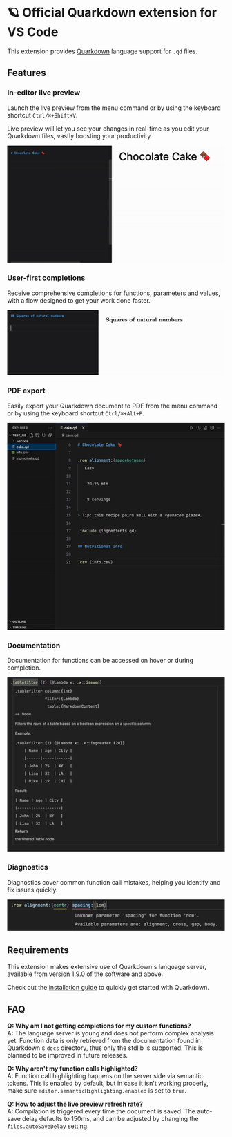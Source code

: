 # 🪐 Official Quarkdown extension for VS Code

This extension provides [Quarkdown](https://quarkdown.com/) language support for `.qd` files.

## Features

### In-editor live preview

Launch the live preview from the menu command or by using the keyboard shortcut `Ctrl/⌘+Shift+V`.

Live preview will let you see your changes in real-time as you edit your Quarkdown files,
vastly boosting your productivity.

![Live preview demo](https://raw.githubusercontent.com/quarkdown-labs/quarkdown-vscode/refs/heads/project-files/live-preview.gif)

### User-first completions

Receive comprehensive completions for functions, parameters and values, with a flow designed to get your work done faster.

![Completions demo](https://raw.githubusercontent.com/quarkdown-labs/quarkdown-vscode/refs/heads/project-files/completions.gif)

### PDF export

Easily export your Quarkdown document to PDF from the menu command or by using the keyboard shortcut `Ctrl/⌘+Alt+P`.

![PDF export demo](https://raw.githubusercontent.com/quarkdown-labs/quarkdown-vscode/refs/heads/project-files/pdf-export.gif)

### Documentation

Documentation for functions can be accessed on hover or during completion.

![Documentation demo](https://raw.githubusercontent.com/quarkdown-labs/quarkdown-vscode/refs/heads/project-files/docs.png)

### Diagnostics

Diagnostics cover common function call mistakes, helping you identify and fix issues quickly.

![Diagnostics demo](https://raw.githubusercontent.com/quarkdown-labs/quarkdown-vscode/refs/heads/project-files/diagnostics.png)

## Requirements

This extension makes extensive use of Quarkdown's language server, available from version 1.9.0 of the software and above.

Check out the [installation guide](https://github.com/iamgio/quarkdown?tab=readme-ov-file#getting-started) to quickly get started with Quarkdown.

## FAQ

**Q: Why am I not getting completions for my custom functions?**  
A: The language server is young and does not perform complex analysis yet. Function data is only retrieved from the documentation found in Quarkdown's `docs` directory, thus only the stdlib is supported. This is planned to be improved in future releases.

**Q: Why aren't my function calls highlighted?**  
A: Function call highlighting happens on the server side via semantic tokens.
This is enabled by default, but in case it isn't working properly, make sure `editor.semanticHighlighting.enabled` is set to `true`.

**Q: How to adjust the live preview refresh rate?**  
A: Compilation is triggered every time the document is saved. The auto-save delay defaults to 150ms, and can be adjusted by changing the `files.autoSaveDelay` setting.